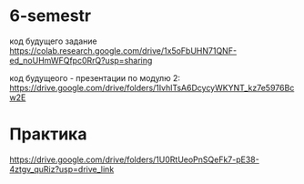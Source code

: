# 6-semestr
код будущего задание 
https://colab.research.google.com/drive/1x5oFbUHN71QNF-ed_noUHmWFQfpc0RrQ?usp=sharing

код будущеого - презентации по модулю 2:
https://drive.google.com/drive/folders/1IvhlTsA6DcycyWKYNT_kz7e5976Bcw2E

# Практика 
https://drive.google.com/drive/folders/1U0RtUeoPnSQeFk7-pE38-4ztgv_quRiz?usp=drive_link
